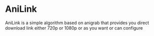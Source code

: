 # AniLink
AniLink is a simple algorithm based on anigrab that provides you direct download link either 720p or 1080p or as you want or can configure
